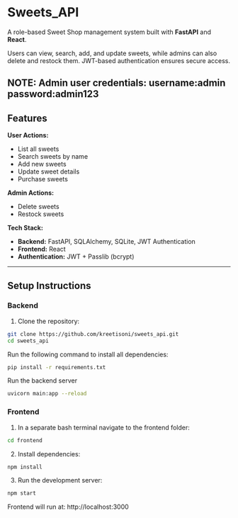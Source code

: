 # Sweets_API

A role-based Sweet Shop management system built with **FastAPI** and **React**.

Users can view, search, add, and update sweets, while admins can also delete and restock them. JWT-based authentication ensures secure access.

NOTE: Admin user credentials:
username:admin
password:admin123
---

## Features

**User Actions:**
- List all sweets
- Search sweets by name
- Add new sweets
- Update sweet details
- Purchase sweets

**Admin Actions:**
- Delete sweets
- Restock sweets

**Tech Stack:**
- **Backend:** FastAPI, SQLAlchemy, SQLite, JWT Authentication
- **Frontend:** React
- **Authentication:** JWT + Passlib (bcrypt)

---

## Setup Instructions

### Backend

1. Clone the repository:

```bash
git clone https://github.com/kreetisoni/sweets_api.git
cd sweets_api
```

Run the following command to install all dependencies:

```bash
pip install -r requirements.txt
```
Run the backend server

```bash
uvicorn main:app --reload
```

### Frontend

1. In a separate bash terminal navigate to the frontend folder:
```bash
cd frontend
```

2. Install dependencies:
```bash
npm install
```


3. Run the development server:
```bash
npm start
```

Frontend will run at: http://localhost:3000


